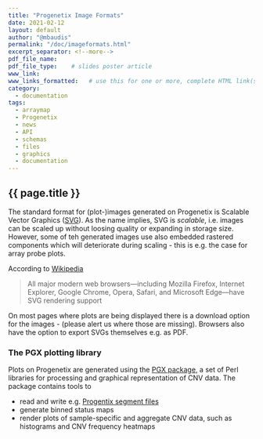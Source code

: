 ```yaml
---
title: "Progenetix Image Formats"
date: 2021-02-12
layout: default
author: "@mbaudis"
permalink: "/doc/imageformats.html"
excerpt_separator: <!--more-->
pdf_file_name:
pdf_file_type:    # slides poster article
www_link:
www_links_formatted:   # use this for one or more, complete HTML link(s) with label '<a href="http://" target="_blank">...</a>'
category:
  - documentation
tags:
  - arraymap
  - Progenetix
  - news
  - API
  - schemas
  - files
  - graphics
  - documentation
---
```


## {{ page.title }}

The standard format for (plot-)images generated on Progenetix is Scalable Vector Graphics ([SVG](https://en.wikipedia.org/wiki/Scalable_Vector_Graphics)). As the name implies, SVG is _scalable_, i.e. images can be scaled up without loosing quality or expanding in storage size. However, some of teh generated images use also embedded rastered components which will deteriorate during scaling - this is e.g. the case for array probe plots.

According to [Wikipedia](https://en.wikipedia.org/wiki/Scalable_Vector_Graphics)

> All major modern web browsers—including Mozilla Firefox, Internet Explorer, Google Chrome, Opera, Safari, and Microsoft Edge—have SVG rendering support

On most pages where plots are being displayed there is a download option for the images - (please alert us where those are missing). Browsers also have the option to export SVGs themselves e.g. as PDF.

<!--more-->

### The PGX plotting library

Plots on Progenetix are generated using the [PGX package](http://github.com/progenetix/PGX/), a set of Perl libraries for processing and graphical representation of CNV data. The package contains tools to

* read and write e.g. [Progentix segment files](/doc/fileformats.html)
* generate binned status maps
* render plots of sample-specific and aggregate CNV data, such as histograms and CNV frequency heatmaps
